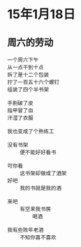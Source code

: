 
# 15年1月18日

## 周六的劳动

	一个周六下午
	从一点干到十点
	拆了是十二个包装
	拧了一百五十六个螺钉
	组装了四个半书架
	
	手割破了皮
	指甲冒了血
	汗湿了衣服

	我也变成了个熟练工
	
	没有书架
		便不能好好看书
	
	可你看
		这书架却做成了酒架
	好吧
		我的书就是我的酒
	
	来吧
		有空来我书房
			喝酒

	我有些陈年老酒
		不知你喜不喜欢

	